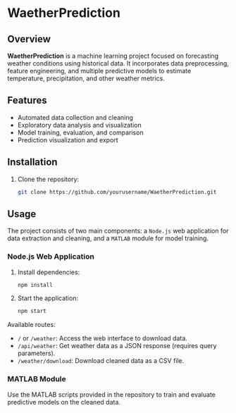 # WaetherPrediction

## Overview

**WaetherPrediction** is a machine learning project focused on forecasting weather conditions using historical data. It incorporates data preprocessing, feature engineering, and multiple predictive models to estimate temperature, precipitation, and other weather metrics.

## Features

- Automated data collection and cleaning
- Exploratory data analysis and visualization
- Model training, evaluation, and comparison
- Prediction visualization and export

## Installation

1. Clone the repository:
    ```bash
    git clone https://github.com/yourusername/WaetherPrediction.git
    ```

## Usage

The project consists of two main components: a `Node.js` web application for data extraction and cleaning, and a `MATLAB` module for model training.

### Node.js Web Application

1. Install dependencies:
    ```bash
    npm install
    ```
2. Start the application:
    ```bash
    npm start
    ```

Available routes:
- `/` or `/weather`: Access the web interface to download data.
- `/api/weather`: Get weather data as a JSON response (requires query parameters).
- `/weather/download`: Download cleaned data as a CSV file.

### MATLAB Module

Use the MATLAB scripts provided in the repository to train and evaluate predictive models on the cleaned data.